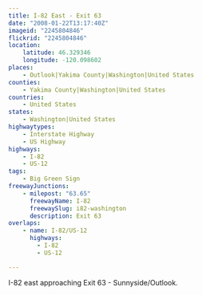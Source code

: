 ```yaml
---
title: I-82 East - Exit 63
date: "2008-01-22T13:17:40Z"
imageid: "2245804846"
flickrid: "2245804846"
location:
    latitude: 46.329346
    longitude: -120.098602
places:
    - Outlook|Yakima County|Washington|United States
counties:
    - Yakima County|Washington|United States
countries:
    - United States
states:
    - Washington|United States
highwaytypes:
    - Interstate Highway
    - US Highway
highways:
    - I-82
    - US-12
tags:
    - Big Green Sign
freewayJunctions:
    - milepost: "63.65"
      freewayName: I-82
      freewaySlug: i82-washington
      description: Exit 63
overlaps:
    - name: I-82/US-12
      highways:
        - I-82
        - US-12

---
```

I-82 east approaching Exit 63 - Sunnyside/Outlook.